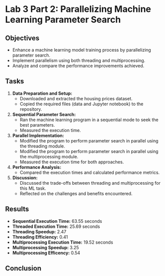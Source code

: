 # Lab 3 Part 2: Parallelizing Machine Learning Parameter Search

## Objectives
- Enhance a machine learning model training process by parallelizing parameter search.
- Implement parallelism using both threading and multiprocessing.
- Analyze and compare the performance improvements achieved.

## Tasks
1. **Data Preparation and Setup:**
   - Downloaded and extracted the housing prices dataset.
   - Copied the required files (data and Jupyter notebook) to the repository.
2. **Sequential Parameter Search:**
   - Ran the machine learning program in a sequential mode to seek the best parameters.
   - Measured the execution time.
3. **Parallel Implementation:**
   - Modified the program to perform parameter search in parallel using the threading module.
   - Modified the program to perform parameter search in parallel using the multiprocessing module.
   - Measured the execution time for both approaches.
4. **Performance Analysis:**
   - Compared the execution times and calculated performance metrics.
5. **Discussion:**
   - Discussed the trade-offs between threading and multiprocessing for this ML task.
   - Reflected on the challenges and benefits encountered.

## Results
- **Sequential Execution Time:** 63.55 seconds
- **Threaded Execution Time:** 25.69 seconds
- **Threading Speedup:** 2.47
- **Threading Efficiency:** 0.41
- **Multiprocessing Execution Time:** 19.52 seconds
- **Multiprocessing Speedup:** 3.25
- **Multiprocessing Efficency:**  0.54

## Conclusion

